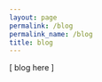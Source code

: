 ```yaml
---
layout: page
permalink: /blog
permalink_name: /blog
title: blog
---
```


[ blog here ]

<!-- 
- add posts folder
- get posts from folder 
  - post syntax: YYYY-MM-DD-blog-post-title.md
- display post names here
-->
